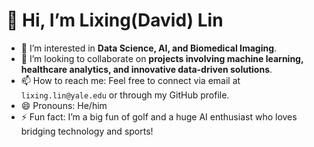 # 👋 Hi, I’m Lixing(David) Lin
- 👀 I’m interested in **Data Science, AI, and Biomedical Imaging**.
- 💞️ I’m looking to collaborate on **projects involving machine learning, healthcare analytics, and innovative data-driven solutions**.
- 📫 How to reach me: Feel free to connect via email at `lixing.lin@yale.edu` or through my GitHub profile.
- 😄 Pronouns: He/him
- ⚡ Fun fact: I’m a big fun of golf and a huge AI enthusiast who loves bridging technology and sports!


<!---
lixinglin-AI/lixinglin-AI is a ✨ special ✨ repository because its `README.md` (this file) appears on your GitHub profile.
You can click the Preview link to take a look at your changes.
--->
